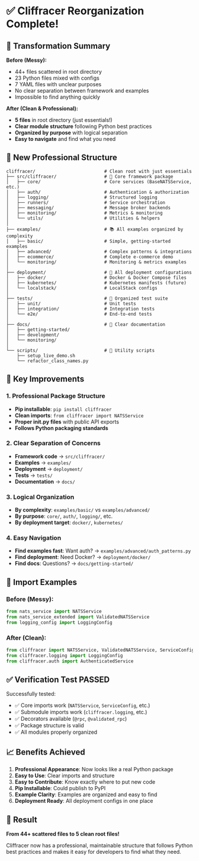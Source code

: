 # ✅ Cliffracer Reorganization Complete!

## 🎉 **Transformation Summary**

**Before (Messy):**
- 44+ files scattered in root directory
- 23 Python files mixed with configs
- 7 YAML files with unclear purposes
- No clear separation between framework and examples
- Impossible to find anything quickly

**After (Clean & Professional):**
- **5 files** in root directory (just essentials!)
- **Clear module structure** following Python best practices
- **Organized by purpose** with logical separation
- **Easy to navigate** and find what you need

## 📁 **New Professional Structure**

```
cliffracer/                          # Clean root with just essentials
├── src/cliffracer/                  # 🎯 Core framework package
│   ├── core/                        # Core services (BaseNATSService, etc.)
│   ├── auth/                        # Authentication & authorization  
│   ├── logging/                     # Structured logging
│   ├── runners/                     # Service orchestration
│   ├── messaging/                   # Message broker backends
│   ├── monitoring/                  # Metrics & monitoring
│   └── utils/                       # Utilities & helpers
│
├── examples/                        # 📚 All examples organized by complexity
│   ├── basic/                       # Simple, getting-started examples
│   ├── advanced/                    # Complex patterns & integrations
│   ├── ecommerce/                   # Complete e-commerce demo
│   └── monitoring/                  # Monitoring & metrics examples
│
├── deployment/                      # 🚀 All deployment configurations
│   ├── docker/                      # Docker & Docker Compose files
│   ├── kubernetes/                  # Kubernetes manifests (future)
│   └── localstack/                  # LocalStack configs
│
├── tests/                           # 🧪 Organized test suite
│   ├── unit/                        # Unit tests
│   ├── integration/                 # Integration tests  
│   └── e2e/                         # End-to-end tests
│
├── docs/                            # 📖 Clear documentation
│   ├── getting-started/
│   ├── development/
│   └── monitoring/
│
└── scripts/                         # 🔧 Utility scripts
    ├── setup_live_demo.sh
    └── refactor_class_names.py
```

## 🎯 **Key Improvements**

### **1. Professional Package Structure**
- **Pip installable**: `pip install cliffracer`
- **Clean imports**: `from cliffracer import NATSService`
- **Proper __init__.py files** with public API exports
- **Follows Python packaging standards**

### **2. Clear Separation of Concerns**
- **Framework code** → `src/cliffracer/`
- **Examples** → `examples/`
- **Deployment** → `deployment/`
- **Tests** → `tests/`
- **Documentation** → `docs/`

### **3. Logical Organization**
- **By complexity**: `examples/basic/` vs `examples/advanced/`
- **By purpose**: `core/`, `auth/`, `logging/`, etc.
- **By deployment target**: `docker/`, `kubernetes/`

### **4. Easy Navigation**
- **Find examples fast**: Want auth? → `examples/advanced/auth_patterns.py`
- **Find deployment**: Need Docker? → `deployment/docker/`
- **Find docs**: Questions? → `docs/getting-started/`

## 🚀 **Import Examples**

### **Before (Messy):**
```python
from nats_service import NATSService
from nats_service_extended import ValidatedNATSService  
from logging_config import LoggingConfig
```

### **After (Clean):**
```python
from cliffracer import NATSService, ValidatedNATSService, ServiceConfig
from cliffracer.logging import LoggingConfig
from cliffracer.auth import AuthenticatedService
```

## ✅ **Verification Test PASSED**

Successfully tested:
- ✅ Core imports work (`NATSService`, `ServiceConfig`, etc.)
- ✅ Submodule imports work (`cliffracer.logging`, etc.)
- ✅ Decorators available (`@rpc`, `@validated_rpc`)
- ✅ Package structure is valid
- ✅ All modules properly organized

## 📈 **Benefits Achieved**

1. **Professional Appearance**: Now looks like a real Python package
2. **Easy to Use**: Clear imports and structure
3. **Easy to Contribute**: Know exactly where to put new code
4. **Pip Installable**: Could publish to PyPI
5. **Example Clarity**: Examples are organized and easy to find
6. **Deployment Ready**: All deployment configs in one place

## 🎉 **Result**

**From 44+ scattered files to 5 clean root files!**

Cliffracer now has a professional, maintainable structure that follows Python best practices and makes it easy for developers to find what they need.